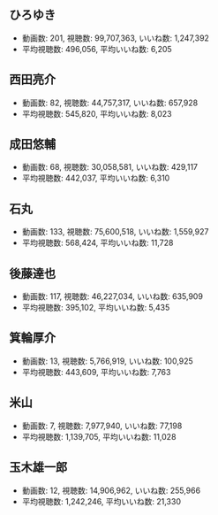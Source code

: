 ## ひろゆき

-   動画数: 201, 視聴数: 99,707,363, いいね数: 1,247,392
-   平均視聴数: 496,056, 平均いいね数: 6,205

## 西田亮介

-   動画数: 82, 視聴数: 44,757,317, いいね数: 657,928
-   平均視聴数: 545,820, 平均いいね数: 8,023

## 成田悠輔

-   動画数: 68, 視聴数: 30,058,581, いいね数: 429,117
-   平均視聴数: 442,037, 平均いいね数: 6,310

## 石丸

-   動画数: 133, 視聴数: 75,600,518, いいね数: 1,559,927
-   平均視聴数: 568,424, 平均いいね数: 11,728

## 後藤達也

-   動画数: 117, 視聴数: 46,227,034, いいね数: 635,909
-   平均視聴数: 395,102, 平均いいね数: 5,435

## 箕輪厚介

-   動画数: 13, 視聴数: 5,766,919, いいね数: 100,925
-   平均視聴数: 443,609, 平均いいね数: 7,763

## 米山

-   動画数: 7, 視聴数: 7,977,940, いいね数: 77,198
-   平均視聴数: 1,139,705, 平均いいね数: 11,028

## 玉木雄一郎

-   動画数: 12, 視聴数: 14,906,962, いいね数: 255,966
-   平均視聴数: 1,242,246, 平均いいね数: 21,330

